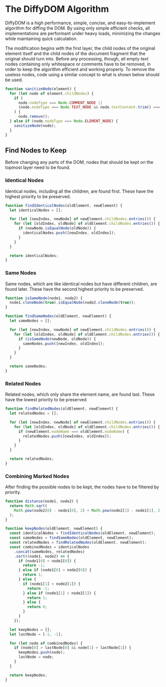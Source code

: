 # The DiffyDOM Algorithm

DiffyDOM is a high performance, simple, concise, and easy-to-implement algorithm for diffing the DOM. By using only simple efficient checks, all implementations are performant under heavy loads, minimizing the changes while maintaining quick calculation.

The modification begins with the first layer, the child nodes of the original element itself and the child nodes of the document fragment that the original should turn into. Before any processing, though, all empty text nodes containing only whitespace or comments have to be removed, in order to keep the algorithm efficient and working properly. To remove the useless nodes, code using a similar concept to what is shown below should be used.

```javascript
function sanitizeNode(element) {
  for (let node of element.childNodes) {
    if (
      node.nodeType === Node.COMMENT_NODE ||
      (node.nodeType === Node.TEXT_NODE && node.textContent.trim() === "")
    ) {
      node.remove();
  } else if (node.nodeType === Node.ELEMENT_NODE) {
    sanitizeNode(node);
  }
}
```

## Find Nodes to Keep

Before changing any parts of the DOM, nodes that should be kept on the topmost layer need to be found.

### Identical Nodes

Identical nodes, including all the children, are found first. These have the highest priority to be preserved.

```javascript
function findIdenticalNodes(oldElement, newElement) {
  let identicalNodes = [];

  for (let [newIndex, newNode] of newElement.childNodes.entries()) {
    for (let [oldIndex, oldNode] of oldElement.childNodes.entries()) {
      if (newNode.isEqualNode(oldNode)) {
        identicalNodes.push([newIndex, oldIndex]);
      }
    }
  }

  return identicalNodes;
}
```

### Same Nodes

Same nodes, which are like identical nodes but have different children, are found later. These have the second highest priority to be preserved.

```javascript
function isSameNode(node1, node2) {
  node1.cloneNode(true).isEqualNode(node2.cloneNode(true));
}

function findSameNodes(oldElement, newElement) {
  let sameNodes = [];

  for (let [newIndex, newNode] of newElement.childNodes.entries()) {
    for (let [oldIndex, oldNode] of oldElement.childNodes.entries()) {
      if (isSameNode(newNode, oldNode)) {
        sameNodes.push([newIndex, oldIndex]);
      }
    }
  }

  return sameNodes;
}
```

### Related Nodes

Related nodes, which only share the element name, are found last. These have the lowest priority to be preserved

```javascript
function findRelatedNodes(oldElement, newElement) {
  let relatedNodes = [];

  for (let [newIndex, newNode] of newElement.childNodes.entries()) {
    for (let [oldIndex, oldNode] of oldElement.childNodes.entries()) {
      if (newElement.nodeName === oldElement.nodeName) {
        relatedNodes.push([newIndex, oldIndex]);
      }
    }
  }

  return relatedNodes;
}
```

### Combining Marked Nodes

After finding the possible nodes to be kept, the nodes have to be filtered by priority.

```javascript
function distance(node1, node2) {
  return Math.sqrt(
    Math.pow(node2[0] - node1[0], 2) + Math.pow(node2[1] - node1[1], 2)
  );
}

function keepNodes(oldElement, newElement) {
  const identicalNodes = findIdenticalNodes(oldElement, newElement);
  const sameNodes = findSameNodes(oldElement, newElement);
  const relatedNodes = findRelatedNodes(oldElement, newElement);
  const combinedNodes = identicalNodes
    .concat(sameNodes, relatedNodes)
    .sort((node1, node2) => {
      if (node1[0] < node2[0]) {
        return -1;
      } else if (node1[0] > node2[0]) {
        return 1;
      } else {
        if (node1[1] < node2[1]) {
          return -1;
        } else if (node1[1] > node2[1]) {
          return 1;
        } else {
          return 0;
        }
      }
    });

  let keepNodes = [];
  let lastNode = [-1, -1];

  for (let node of combinedNodes) {
    if (node[0] > lastNode[0] && node[1] > lastNode[1]) {
      keepNodes.push(node);
      lastNode = node;
    }
  }

  return keepNodes;
}
```
